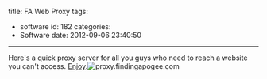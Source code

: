 title: FA Web Proxy
tags:
  - software
id: 182
categories:
  - Software
date: 2012-09-06 23:40:50
---

Here's a quick proxy server for all you guys who need to reach a website you can't access. [Enjoy](http://proxy.findingapogee.com).![proxy.findingapogee.com](http://findingapogee.com/wp-content/uploads/2012/09/proxy-300x135.png "proxy.findingapogee.com")